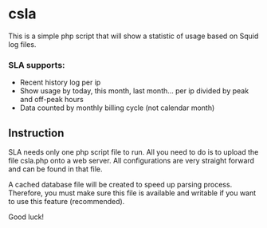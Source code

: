 # csla

This is a simple php script that will show a statistic of usage based on Squid log files.

### SLA supports:

- Recent history log per ip
- Show usage by today, this month, last month... per ip divided by peak and off-peak hours
- Data counted by monthly billing cycle (not calendar month)

## Instruction

SLA needs only one php script file to run. All you need to do is to upload the file csla.php onto a web server. All configurations are very straight forward and can be found in that file.

A cached database file will be created to speed up parsing process. Therefore, you must make sure this file is available and writable if you want to use this feature (recommended).

Good luck!

